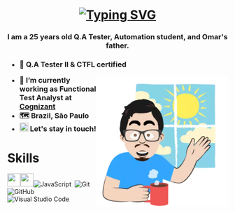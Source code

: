 # <h1 align="center">[![Typing SVG](http://readme-typing-svg.herokuapp.com?color=%2335B0FF&size=30&lines=Hi%2C+I'm+Lucas+Xavier;Ol%C3%A1%2C+Sou+Lucas+Xavier;I'm+a+glitch+hunter;Sou+um+Ca%C3%A7a+Bugs)](https://git.io/typing-svg)
 <h3 align="center">I am a 25 years old Q.A Tester, Automation student, and Omar's father. <h3>
 
- 🚀 Q.A Tester II & CTFL certified
 <img align = "right" src="https://github.com/lucasxavierlucas/lucasxavierlucas/blob/main/9bd8aea7-81fc-4887-b4f2-9535d971b178.png" width="300" height="300">

- 🔭 I’m currently working as Functional Test Analyst at [Cognizant](https://www.cognizant.com/us/en)
- 🗺️ Brazil, São Paulo
-  <a href="https://www.linkedin.com/in/lucasxavierlucas/"><img src="https://cdn.jsdelivr.net/gh/devicons/devicon/icons/linkedin/linkedin-original.svg" width="20" height="20"></a>  Let's stay in touch!  
           

# Skills
<img src="https://www.opencodez.com/wp-content/uploads/2019/12/cypress-logo.png" width="30" height="30"><img src="https://pbs.twimg.com/profile_images/570530522607017984/jERP9IrY_400x400.png" width="30" height="30">![JavaScript](https://img.shields.io/badge/-JavaScript-05122A?style=flat&logo=javascript)&nbsp;
![Git](https://img.shields.io/badge/-Git-05122A?style=flat&logo=git)&nbsp;
![GitHub](https://img.shields.io/badge/-GitHub-05122A?style=flat&logo=github)&nbsp;
![Visual Studio Code](https://img.shields.io/badge/-Visual%20Studio%20Code-05122A?style=flat&logo=visual-studio-code&logoColor=007ACC)&nbsp;

